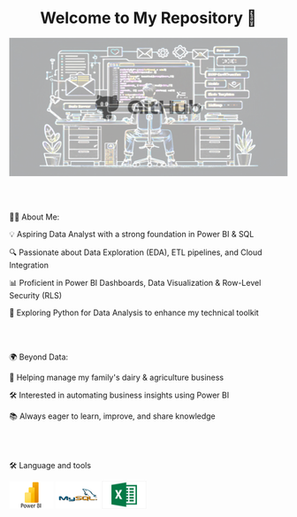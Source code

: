<h1 align="center">Welcome to My Repository 👋</h1>

<p align="center">
  <img src="https://raw.githubusercontent.com/sandhuhardeep67/Hardeep-Singh/main/Image1.png" width="600" height="250">
</p>
<br><br>






👩‍💻 About Me: 

💡 Aspiring Data Analyst with a strong foundation in Power BI & SQL

🔍 Passionate about Data Exploration (EDA), ETL pipelines, and Cloud Integration

📊 Proficient in Power BI Dashboards, Data Visualization & Row-Level Security (RLS)

🐍 Exploring Python for Data Analysis to enhance my technical toolkit

<br><br>


🌍 Beyond Data:

🏡 Helping manage my family's dairy & agriculture business

🛠️ Interested in automating business insights using Power BI

📚 Always eager to learn, improve, and share knowledge <br><br>

<br><br>
🛠 Language and tools

<img src="https://raw.githubusercontent.com/sandhuhardeep67/Hardeep-Singh/main/PowerBI.png" width="80" height="50"> <img src="https://raw.githubusercontent.com/sandhuhardeep67/Hardeep-Singh/main/Mysql.png" width="80" height="50"> <img src="https://raw.githubusercontent.com/sandhuhardeep67/Hardeep-Singh/main/Excel.jpg" width="80" height="50">

